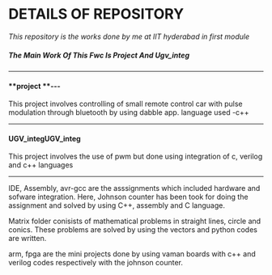 # **DETAILS OF REPOSITORY**

*This repository is the works done by me at IIT hyderabad in first module*

##### The Main Work Of This Fwc Is Project And Ugv_integ
**********
#### **project **--- 
This project involves controlling of small remote control car with pulse modulation through bluetooth by using dabble app. language used -c++ 
*****
#### UGV_integUGV_integ
This project involves the use of pwm but done using integration of c, verilog and c++ languages
**********
IDE, Assembly, avr-gcc are the asssignments which included hardware and sofware integration. Here, Johnson counter has been took for doing the assignment and solved by using C++, assembly and C language.

Matrix folder conisists of mathematical problems in straight lines, circle and conics. These problems are solved by using the vectors and python codes are written. 

arm, fpga are the mini projects done by using vaman boards with c++ and verilog codes respectively with the johnson counter.



